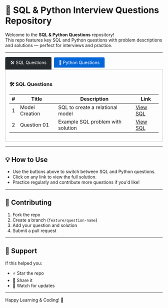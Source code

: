 # 📘 SQL & Python Interview Questions Repository

Welcome to the **SQL & Python Questions** repository!  
This repo features key SQL and Python questions with problem descriptions and solutions — perfect for interviews and practice.

---

<style>
.tab {
  display: none;
}
.tab-label {
  display: inline-block;
  background: #0366d6;
  color: white;
  padding: 8px 16px;
  margin-right: 4px;
  border-radius: 4px 4px 0 0;
  cursor: pointer;
}
.tab-content {
  border: 1px solid #ccc;
  padding: 12px;
  display: none;
}
input[type="radio"]:checked + .tab-label {
  background: #24292e;
}
#tab1:checked ~ #content1,
#tab2:checked ~ #content2 {
  display: block;
}
</style>

<input type="radio" id="tab1" name="tabs" class="tab" checked>
<label for="tab1" class="tab-label">🛠️ SQL Questions</label>

<input type="radio" id="tab2" name="tabs" class="tab">
<label for="tab2" class="tab-label">🐍 Python Questions</label>

<div id="content1" class="tab-content">

### 🛠️ SQL Questions

| # | Title            | Description                          | Link                              |
|---|------------------|--------------------------------------|-----------------------------------|
| 1 | Model Creation   | SQL to create a relational model     | [View SQL](./model%20creation.sql)|
| 2 | Question 01      | Example SQL problem with solution    | [View SQL](./question_01.sql)     |

</div>

<div id="content2" class="tab-content">

### 🐍 Python Questions

| # | Title        | Description                           | Link                            |
|---|--------------|---------------------------------------|---------------------------------|
| 1 | Question 01  | Python coding question with solution  | [View Python](./question_01.py) |

</div>

---

## 💡 How to Use

- Use the buttons above to switch between SQL and Python questions.
- Click on any link to view the full solution.
- Practice regularly and contribute more questions if you'd like!

---

## 🤝 Contributing

1. Fork the repo
2. Create a branch (`feature/question-name`)
3. Add your question and solution
4. Submit a pull request

---

## 🌟 Support

If this helped you:

- ⭐ Star the repo  
- 🔁 Share it  
- 🔔 Watch for updates

---

Happy Learning & Coding! 🚀
